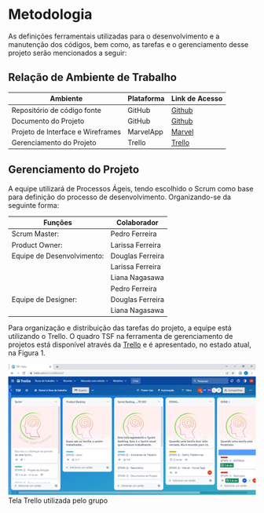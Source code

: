 
# Metodologia

As definições ferramentais utilizadas para o desenvolvimento e a manutenção dos códigos, bem como, as tarefas e o gerenciamento desse projeto serão mencionados a seguir:

## Relação de Ambiente de Trabalho
| Ambiente| Plataforma | Link de Acesso |
|---------|------------|----------------|
| Repositório de código fonte | GitHub |[Github](https://github.com/ICEI-PUC-Minas-PMV-ADS/pmv-ads-2023-1-e1-proj-web-t7-tsf)|
| Documento do Projeto | GitHub| [Github](https://github.com/ICEI-PUC-Minas-PMV-ADS/pmv-ads-2023-1-e1-proj-web-t7-tsf)|
| Projeto de Interface e Wireframes | MarvelApp | [Marvel](https://marvelapp.com/project/6697348)|
| Gerenciamento do Projeto | Trello | [Trello](https://trello.com/b/Lrsx2WGe/tsf)

## Gerenciamento do Projeto
A equipe utilizará de Processos Ágeis, tendo escolhido o Scrum como base para definição do processo de desenvolvimento.
Organizando-se da seguinte forma:

|Funções|Colaborador|
|---------|------------|
| Scrum Master:|Pedro Ferreira|
| Product Owner:|Larissa Ferreira|
| Equipe de Desenvolvimento:|Douglas Ferreira|
| |Larissa Ferreira|
| |Liana Nagasawa|
| |Pedro Ferreira|
| Equipe de Designer:|Douglas Ferreira|
||Liana Nagasawa|


Para organização e distribuição das tarefas do projeto, a equipe está utilizando o Trello.
O quadro TSF na ferramenta de gerenciamento de projetos está disponível através da [Trello](https://trello.com/b/Lrsx2WGe/tsf) e é apresentado, no estado atual, na Figura 1.

![Tela Trello utilizada pelo grupo](img/TrelloFigura1.PNG)
Tela Trello utilizada pelo grupo
